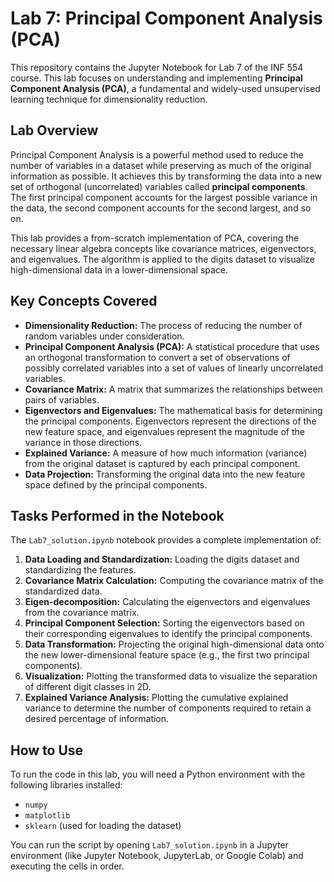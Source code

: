 # Lab 7: Principal Component Analysis (PCA)

This repository contains the Jupyter Notebook for Lab 7 of the INF 554 course. This lab focuses on understanding and implementing **Principal Component Analysis (PCA)**, a fundamental and widely-used unsupervised learning technique for dimensionality reduction.

## Lab Overview 

Principal Component Analysis is a powerful method used to reduce the number of variables in a dataset while preserving as much of the original information as possible. It achieves this by transforming the data into a new set of orthogonal (uncorrelated) variables called **principal components**. The first principal component accounts for the largest possible variance in the data, the second component accounts for the second largest, and so on.

This lab provides a from-scratch implementation of PCA, covering the necessary linear algebra concepts like covariance matrices, eigenvectors, and eigenvalues. The algorithm is applied to the digits dataset to visualize high-dimensional data in a lower-dimensional space.

## Key Concepts Covered

-   **Dimensionality Reduction:** The process of reducing the number of random variables under consideration.
-   **Principal Component Analysis (PCA):** A statistical procedure that uses an orthogonal transformation to convert a set of observations of possibly correlated variables into a set of values of linearly uncorrelated variables.
-   **Covariance Matrix:** A matrix that summarizes the relationships between pairs of variables.
-   **Eigenvectors and Eigenvalues:** The mathematical basis for determining the principal components. Eigenvectors represent the directions of the new feature space, and eigenvalues represent the magnitude of the variance in those directions.
-   **Explained Variance:** A measure of how much information (variance) from the original dataset is captured by each principal component.
-   **Data Projection:** Transforming the original data into the new feature space defined by the principal components.

## Tasks Performed in the Notebook 

The `Lab7_solution.ipynb` notebook provides a complete implementation of:

1.  **Data Loading and Standardization:** Loading the digits dataset and standardizing the features.
2.  **Covariance Matrix Calculation:** Computing the covariance matrix of the standardized data.
3.  **Eigen-decomposition:** Calculating the eigenvectors and eigenvalues from the covariance matrix.
4.  **Principal Component Selection:** Sorting the eigenvectors based on their corresponding eigenvalues to identify the principal components.
5.  **Data Transformation:** Projecting the original high-dimensional data onto the new lower-dimensional feature space (e.g., the first two principal components).
6.  **Visualization:** Plotting the transformed data to visualize the separation of different digit classes in 2D.
7.  **Explained Variance Analysis:** Plotting the cumulative explained variance to determine the number of components required to retain a desired percentage of information.

## How to Use 

To run the code in this lab, you will need a Python environment with the following libraries installed:

-   `numpy`
-   `matplotlib`
-   `sklearn` (used for loading the dataset)

You can run the script by opening `Lab7_solution.ipynb` in a Jupyter environment (like Jupyter Notebook, JupyterLab, or Google Colab) and executing the cells in order.
